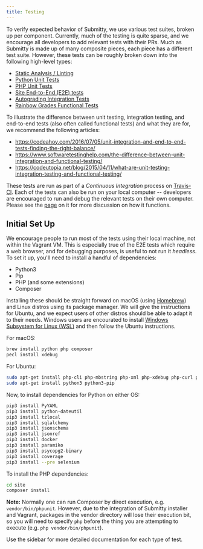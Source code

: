 ```yaml
---
title: Testing
---
```


To verify expected behavior of Submitty, we use
various test suites, broken up per component. Currently, much of the testing is quite
sparse, and we encourage all developers to add relevant tests with their PRs. Much as Submitty
is made up of many composite pieces, each piece has a different test suite. However,
these tests can be roughly broken down into the following high-level types:

* [Static Analysis / Linting](linting_static_analysis)
* [Python Unit Tests](python_unit_tests)
* [PHP Unit Tests](php_unit_tests)
* [Site End-to-End (E2E) tests](site_end_to_end_tests)
* [Autograding Integration Tests](autograding_integration_tests)
* [Rainbow Grades Functional Tests](rainbow_grades_tests)

To illustrate the difference between unit testing, integration testing, and end-to-end tests
(also often called functional tests) and what they are for, we recommend the following articles:

* <https://codeahoy.com/2016/07/05/unit-integration-and-end-to-end-tests-finding-the-right-balance/>
* <https://www.softwaretestinghelp.com/the-difference-between-unit-integration-and-functional-testing/>
* <https://codeutopia.net/blog/2015/04/11/what-are-unit-testing-integration-testing-and-functional-testing/>

These tests are run as part of a _Continuous Integration_ process on
[Travis-CI](https://travis-ci.com/github/Submitty/Submitty).  Each of
the tests can also be run on your local computer -- developers are
encouraged to run and debug the relevant tests on their own computer.
Please see the [page](/developer/testing/travis_ci) on it for more
discussion on how it functions.

## Initial Set Up

We encourage people to run most of the tests using their local
machine, not within the Vagrant VM. This is especially true of the E2E
tests which require a web browser, and for debugging purposes, is
useful to not run it *headless*. To set it up, you'll need to install a
handful of dependencies:

* Python3
* Pip
* PHP (and some extensions)
* Composer

Installing these should be straight forward on macOS (using
[Homebrew](https://brew.sh)) and Linux distros using its package
manager. We will give the instructions for Ubuntu, and we expect users
of other distros should be able to adapt it to their needs.  Windows
users are encourated to install
[Windows Subsystem for Linux (WSL)](https://ubuntu.com/wsl)
and then follow the Ubuntu instructions.

For macOS:

```bash
brew install python php composer
pecl install xdebug
```

For Ubuntu:

```bash
sudo apt-get install php-cli php-mbstring php-xml php-xdebug php-curl php-zip php-sqlite composer
sudo apt-get install python3 python3-pip
```


Now, to install dependencies for Python on either OS:

```bash
pip3 install PyYAML
pip3 install python-dateutil
pip3 install tzlocal
pip3 install sqlalchemy
pip3 install jsonschema
pip3 install jsonref
pip3 install docker
pip3 install paramiko
pip3 install psycopg2-binary
pip3 install coverage
pip3 install --pre selenium
```

To install the PHP dependencies:

```bash
cd site
composer install
```

__Note:__ Normally one can run Composer by direct execution,
e.g. `vendor/bin/phpunit`.  However, due to the integration of
Submitty installer and Vagrant, packages in the vendor directory will
lose their execution bit, so you will need to specify `php` before the
thing you are attempting to execute (e.g. `php vendor/bin/phpunit`).


Use the sidebar for more detailed documentation for each type of test.